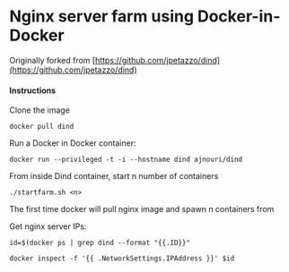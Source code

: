 # Nginx server farm using Docker-in-Docker


Originally forked from [https://github.com/jpetazzo/dind](https://github.com/jpetazzo/dind) 

#### Instructions

Clone the image

	docker pull dind

Run a Docker in Docker container:  

	docker run --privileged -t -i --hostname dind ajnouri/dind   

From inside Dind container, start n number of containers

	./startfarm.sh <n>

The first time docker will pull nginx image and spawn n containers from  

Get nginx server IPs:  

	id=$(docker ps | grep dind --format "{{.ID}}"
       
	docker inspect -f '{{ .NetworkSettings.IPAddress }}' $id  
	


